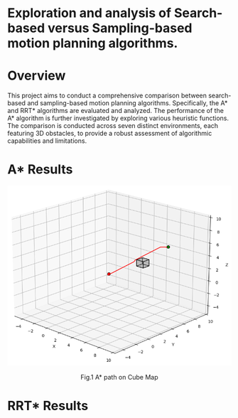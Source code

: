 # Exploration and analysis of Search-based versus Sampling-based motion planning algorithms.

<h1><b> Overview </b></h1>
This project aims to conduct a comprehensive comparison between search-based and sampling-based motion planning algorithms. Specifically, the A* and RRT* algorithms are evaluated and analyzed. The performance of the A* algorithm is further investigated by exploring various heuristic functions. The comparison is conducted across seven distinct environments, each featuring 3D obstacles, to provide a robust assessment of algorithmic capabilities and limitations.


<h1><b> A* Results </b></h1>

<p align="center"><img src="https://github.com/dhruvtalwar18/motion_planning_algorithms/blob/main/Results/A_star/Cube_e.png" title="A* on Cube Map"></p>
<p align="center">Fig.1 A* path on Cube Map</p>

<h1><b> RRT* Results </b></h1>









